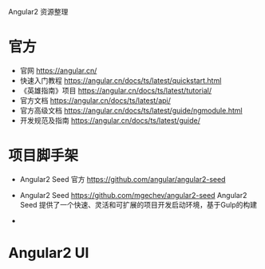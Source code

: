 Angular2 资源整理

# 官方
- 官网 https://angular.cn/ 
- 快速入门教程 https://angular.cn/docs/ts/latest/quickstart.html
- 《英雄指南》项目 https://angular.cn/docs/ts/latest/tutorial/
- 官方文档 https://angular.cn/docs/ts/latest/api/
- 官方高级文档 https://angular.cn/docs/ts/latest/guide/ngmodule.html
- 开发规范及指南 https://angular.cn/docs/ts/latest/guide/

# 项目脚手架
- Angular2 Seed 官方
https://github.com/angular/angular2-seed

- Angular2 Seed
https://github.com/mgechev/angular2-seed
Angular2 Seed 提供了一个快速、灵活和可扩展的项目开发启动环境，基于Gulp的构建
- 

# Angular2 UI


